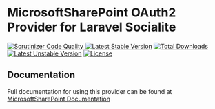 # MicrosoftSharePoint OAuth2 Provider for Laravel Socialite

[![Scrutinizer Code Quality](https://img.shields.io/scrutinizer/g/SocialiteProviders/MicrosoftSharePoint.svg?style=flat-square)](https://scrutinizer-ci.com/g/SocialiteProviders/MicrosoftSharePoint/?branch=master)
[![Latest Stable Version](https://img.shields.io/packagist/v/socialiteproviders/microsoftsharepoint.svg?style=flat-square)](https://packagist.org/packages/socialiteproviders/microsoftsharepoint)
[![Total Downloads](https://img.shields.io/packagist/dt/socialiteproviders/microsoftsharepoint.svg?style=flat-square)](https://packagist.org/packages/socialiteproviders/microsoftsharepoint)
[![Latest Unstable Version](https://img.shields.io/packagist/vpre/socialiteproviders/microsoftsharepoint.svg?style=flat-square)](https://packagist.org/packages/socialiteproviders/microsoftsharepoint)
[![License](https://img.shields.io/packagist/l/socialiteproviders/microsoftsharepoint.svg?style=flat-square)](https://packagist.org/packages/socialiteproviders/microsoftsharepoint)

## Documentation

Full documentation for using this provider can be found at [MicrosoftSharePoint Documentation](http://socialiteproviders.github.io/providers/microsoftsharepoint/)

